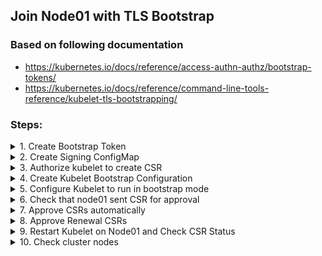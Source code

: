 
## Join Node01 with TLS Bootstrap


### Based on following documentation
- https://kubernetes.io/docs/reference/access-authn-authz/bootstrap-tokens/
- https://kubernetes.io/docs/reference/command-line-tools-reference/kubelet-tls-bootstrapping/


### Steps:

<details><summary>1. Create Bootstrap Token</summary><p>

**Requirements:**
<ul style="list-style-type:circle;">
  <li>Token ID: 07401b</li>
  <li>Token Secret: f395accd246ae52d</li>
  <li>auth-extra-groups: system:bootstrappers:node01</li>
  <li>Namespace: kube-system</li>
</ul>

<details><summary>Solution:</summary><p>

```
cat <<EOF | kubectl apply -f -
apiVersion: v1
kind: Secret
metadata:
  # Name MUST be of form "bootstrap-token-<token id>"
  name: bootstrap-token-07401b
  namespace: kube-system

# Type MUST be 'bootstrap.kubernetes.io/token'
type: bootstrap.kubernetes.io/token
stringData:
  # Human readable description. Optional.
  description: "The default bootstrap token generated by 'kubeadm init'."

  # Token ID and secret. Required.
  token-id: 07401b
  token-secret: f395accd246ae52d

  # Allowed usages.
  usage-bootstrap-authentication: "true"
  usage-bootstrap-signing: "true"

  # Extra groups to authenticate the token as. Must start with "system:bootstrappers:"
  auth-extra-groups: system:bootstrappers:node01
EOF
```
</p></details>
</p></details>

<details><summary>2. Create Signing ConfigMap</summary><p>

**Requirements:**
<ul style="list-style-type:circle;">
  <li>Namespace: kube-public</li>
  <li>Name: cluster-info</li>
</ul>


<details><summary>Solution:</summary><p>
```
cat <<EOF | kubectl apply -f -
apiVersion: v1
kind: ConfigMap
metadata:
  name: cluster-info
  namespace: kube-public
data:
  kubeconfig: |
    apiVersion: v1
    clusters:
    - cluster:
        certificate-authority-data: $(kubectl config view --raw -o jsonpath='{.clusters[0].cluster.certificate-authority-data}')
        server: $(kubectl config view -o jsonpath='{.clusters[0].cluster.server}')
      name: ""
    contexts: []
    current-context: ""
    kind: Config
    preferences: {}
    users: []
EOF
```
</p></details>
</p></details>


<details><summary>3. Authorize kubelet to create CSR</summary><p>

**Requirements:**
<ul style="list-style-type:circle;">
  <li>ClusterRoleBinding Name: create-csrs-for-bootstrapping</li>
  <li>ClusterRole: system:node-bootstrapper</li>
  <li>Group: system:bootstrappers</li>
</ul>

<details><summary>Solution:</summary><p>
```
kubectl create \
  clusterrolebinding create-csrs-for-bootstrapping \
  --clusterrole=system:node-bootstrapper \
  --group=system:bootstrappers
```
</br>
</br>
It will create following configuration:
```
apiVersion: rbac.authorization.k8s.io/v1
kind: ClusterRoleBinding
metadata:
  name: create-csrs-for-bootstrapping
subjects:
- kind: Group
  name: system:bootstrappers
  apiGroup: rbac.authorization.k8s.io
roleRef:
  kind: ClusterRole
  name: system:node-bootstrapper
  apiGroup: rbac.authorization.k8s.io
```
</p></details>
</p></details>


<details><summary>4. Create Kubelet Bootstrap Configuration</summary><p>

**Requirements:**
<ul style="list-style-type:circle;">
  <li>Host: node01</li>
  <li>Filename: /etc/kubernetes/bootstrap-kubelet.conf</li>
  <li>Bootstrap file: /etc/kubernetes/bootstrap-kubelet.conf</li>
</ul>

<details><summary>Solution:</summary><p>

On `master` node:
```
kubectl config --kubeconfig=/tmp/bootstrap-kubelet.conf \
  set-cluster bootstrap \
  --server=$(kubectl config view -o jsonpath='{.clusters[0].cluster.server}') \
  --certificate-authority=/etc/kubernetes/pki/ca.crt \
  --embed-certs=true

kubectl config --kubeconfig=/tmp/bootstrap-kubelet.conf \
  set-credentials kubelet-bootstrap \
  --token=07401b.f395accd246ae52d

kubectl config --kubeconfig=/tmp/bootstrap-kubelet.conf \
  set-context bootstrap \
  --user=kubelet-bootstrap \
  --cluster=bootstrap

kubectl config --kubeconfig=/tmp/bootstrap-kubelet.conf \
  use-context bootstrap
```

</br>
</br>
Then, copy it to `node01`:
```
scp -o StrictHostKeyChecking=no /tmp/bootstrap-kubelet.conf node01:/etc/kubernetes/bootstrap-kubelet.conf
```
</p></details>
</p></details>


<details><summary>5. Configure Kubelet to run in bootstrap mode</summary><p>

**Requirements:**
<ul style="list-style-type:circle;">
  <li>Host: node01</li>
  <li>Service file: /lib/systemd/system/kubelet.service</li>
  <li>Bootstrap file: /etc/kubernetes/bootstrap-kubelet.conf</li>
  <li>CGroup Driver: systemd</li>
</ul>


<details><summary>Solution:</summary><p>

/lib/systemd/system/kubelet.service
```
[Unit]
Description=kubelet: The Kubernetes Node Agent
Documentation=https://kubernetes.io/docs/home/

[Service]
ExecStart=/usr/bin/kubelet \
  --bootstrap-kubeconfig=/etc/kubernetes/bootstrap-kubelet.conf \
  --kubeconfig=/etc/kubernetes/kubelet.conf \
  --cgroup-driver=systemd
Restart=always
StartLimitInterval=0
RestartSec=10

[Install]
WantedBy=multi-user.target
```
</p></details>
</p></details>


<details><summary>6. Check that node01 sent CSR for approval</summary><p>

**Requirements:**
<ul style="list-style-type:circle;">
  <li>Host: master</li>
</ul>


<details><summary>Solution:</summary><p>

```
kubectl get csr
```
</p></details>
</p></details>

<details><summary>7. Approve CSRs automatically</summary><p>

**Requirements:**
<ul style="list-style-type:circle;">
  <li>ClusterRoleBinding Name: auto-approve-csrs-for-group</li>
  <li>ClusterRole: system:certificates.k8s.io:certificatesigningrequests:nodeclient</li>
  <li>Group: system:bootstrappers</li>
</ul>


<details><summary>Solution:</summary><p>

```
kubectl create \
  clusterrolebinding auto-approve-csrs-for-group \
  --clusterrole=system:certificates.k8s.io:certificatesigningrequests:nodeclient \
  --group=system:bootstrappers
```

</br>
</br>
It will create following configuration:
```
apiVersion: rbac.authorization.k8s.io/v1
kind: ClusterRoleBinding
metadata:
  name: auto-approve-csrs-for-group
subjects:
- kind: Group
  name: system:bootstrappers
  apiGroup: rbac.authorization.k8s.io
roleRef:
  kind: ClusterRole
  name: system:certificates.k8s.io:certificatesigningrequests:nodeclient
  apiGroup: rbac.authorization.k8s.io
```
</p></details>
</p></details>


<details><summary>8. Approve Renewal CSRs</summary><p>

**Requirements:**
<ul style="list-style-type:circle;">
  <li>ClusterRoleBinding Name: auto-approve-renewals-for-nodes</li>
  <li>ClusterRole: system:certificates.k8s.io:certificatesigningrequests:selfnodeclient</li>
  <li>Group: system:nodes</li>
</ul>


<details><summary>Solution:</summary><p>

```
kubectl create \
  clusterrolebinding auto-approve-renewals-for-nodes \
  --clusterrole=system:certificates.k8s.io:certificatesigningrequests:selfnodeclient \
  --group=system:nodes
```

</br>
</br>
It will create following configuration:
```
apiVersion: rbac.authorization.k8s.io/v1
kind: ClusterRoleBinding
metadata:
  name: auto-approve-renewals-for-nodes
subjects:
- kind: Group
  name: system:nodes
  apiGroup: rbac.authorization.k8s.io
roleRef:
  kind: ClusterRole
  name: system:certificates.k8s.io:certificatesigningrequests:selfnodeclient
  apiGroup: rbac.authorization.k8s.io
```
</p></details>
</p></details>


<details><summary>9. Restart Kubelet on Node01 and Check CSR Status</summary><p>


<details><summary>Solution:</summary><p>

```
ssh -o StrictHostKeyChecking=no node01 'systemctl restart kubelet'
```
</br>
```
kubectl get csr
```
</p></details>
</p></details>

<details><summary>10. Check cluster nodes</summary><p>


<details><summary>Solution:</summary><p>

```
kubectl get nodes
```
</p></details>
</p></details>
